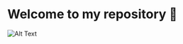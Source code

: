 # Welcome to my repository 🤖

![Alt Text](https://user-images.githubusercontent.com/67164849/159112302-2504f846-79ea-4d3d-9d98-13736b3cf88b.png)
